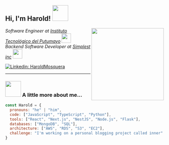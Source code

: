 <h2> Hi, I'm Harold! <img src="https://media.giphy.com/media/mGcNjsfWAjY5AEZNw6/giphy.gif" width="50"></h2>
<img align='right' src="https://github.com/NikeBoy128.png" width="230">

<p><em>Software Engineer at <a href="https://itp.edu.co/ITP2022/">Instituto Tecnológico del Putumayo</a> 
    <img src="https://media.giphy.com/media/fYSnHlufseco8Fh93Z/giphy.gif" width="30"><br>
    Backend Software Developer at <a href="https://www.simplest.guru/">Simplest inc</a> 
    <img src="https://media.giphy.com/media/WUlplcMpOCEmTGBtBW/giphy.gif" width="30">
</em></p>

[![Linkedin: HaroldMosquera](https://img.shields.io/badge/-HaroldMosquera-blue?style=flat-square&logo=Linkedin&logoColor=white&link=https://www.linkedin.com/in/harold-mosquera-88661925a/)](https://www.linkedin.com/in/harold-mosquera-88661925a/)

---

### <img src="https://media.giphy.com/media/VgCDAzcKvsR6OM0uWg/giphy.gif" width="50"> A little more about me...

```javascript
const Harold = {
  pronouns: "he" | "him",
  code: ["JavaScript", "TypeScript", "Python"],
  tools: ["React", "Next.js", "NestJS", "Node.js", "Flask"],
  databases: ["MongoDB", "SQL"],
  architecture: ["AWS", "RDS", "S3", "EC2"],
  challenge: "I'm working on a personal blogging project called inner"
}

